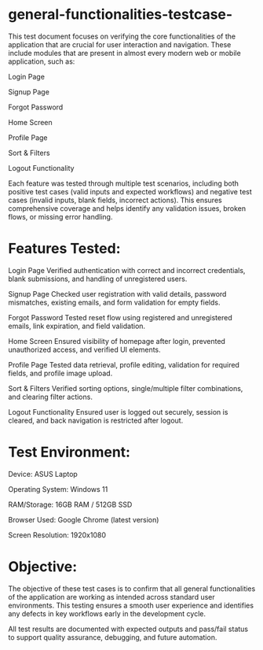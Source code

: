 # general-functionalities-testcase-
This test document focuses on verifying the core functionalities of the application that are crucial for user interaction and navigation. These include modules that are present in almost every modern web or mobile application, such as:

Login Page

Signup Page

Forgot Password

Home Screen

Profile Page

Sort & Filters

Logout Functionality

Each feature was tested through multiple test scenarios, including both positive test cases (valid inputs and expected workflows) and negative test cases (invalid inputs, blank fields, incorrect actions). This ensures comprehensive coverage and helps identify any validation issues, broken flows, or missing error handling.

# Features Tested:
Login Page
Verified authentication with correct and incorrect credentials, blank submissions, and handling of unregistered users.

Signup Page
Checked user registration with valid details, password mismatches, existing emails, and form validation for empty fields.

Forgot Password
Tested reset flow using registered and unregistered emails, link expiration, and field validation.

Home Screen
Ensured visibility of homepage after login, prevented unauthorized access, and verified UI elements.

Profile Page
Tested data retrieval, profile editing, validation for required fields, and profile image upload.

Sort & Filters
Verified sorting options, single/multiple filter combinations, and clearing filter actions.

Logout Functionality
Ensured user is logged out securely, session is cleared, and back navigation is restricted after logout.

# Test Environment:
Device: ASUS Laptop

Operating System: Windows 11

RAM/Storage: 16GB RAM / 512GB SSD

Browser Used: Google Chrome (latest version)

Screen Resolution: 1920x1080

# Objective:
The objective of these test cases is to confirm that all general functionalities of the application are working as intended across standard user environments. This testing ensures a smooth user experience and identifies any defects in key workflows early in the development cycle.

All test results are documented with expected outputs and pass/fail status to support quality assurance, debugging, and future automation.

